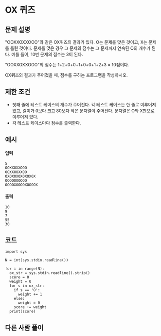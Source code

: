 # OX 퀴즈

## 문제 설명
"OOXXOXXOOO"와 같은 OX퀴즈의 결과가 있다. O는 문제를 맞은 것이고, X는 문제를 틀린 것이다. 문제를 맞은 경우 그 문제의 점수는 그 문제까지 연속된 O의 개수가 된다. 예를 들어, 10번 문제의 점수는 3이 된다.

"OOXXOXXOOO"의 점수는 1+2+0+0+1+0+0+1+2+3 = 10점이다.

OX퀴즈의 결과가 주어졌을 때, 점수를 구하는 프로그램을 작성하시오.

## 제한 조건
* 첫째 줄에 테스트 케이스의 개수가 주어진다. 각 테스트 케이스는 한 줄로 이루어져 있고, 길이가 0보다 크고 80보다 작은 문자열이 주어진다. 문자열은 O와 X만으로 이루어져 있다.
* 각 테스트 케이스마다 점수를 출력한다.

## 예시
#### 입력
```
5
OOXXOXXOOO
OOXXOOXXOO
OXOXOXOXOXOXOX
OOOOOOOOOO
OOOOXOOOOXOOOOX
```

#### 출력
```
10
9
7
55
30
```
 
## 코드
```
import sys

N = int(sys.stdin.readline())

for i in range(N):
  ox_str = sys.stdin.readline().strip()
  score = 0
  weight = 0
  for s in ox_str:
    if s == 'O':
      weight += 1
    else:
      weight = 0
    score += weight
  print(score)
```

## 다른 사람 풀이
```
```